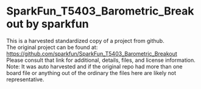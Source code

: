 
# SparkFun_T5403_Barometric_Breakout by sparkfun  
This is a harvested standardized copy of a project from github.  
The original project can be found at:  
https://github.com/sparkfun/SparkFun_T5403_Barometric_Breakout  
Please consult that link for additional, details, files, and license information.  
Note: It was auto harvested and if the original repo had more than one board file or anything out of the ordinary the files here are likely not representative.  
    